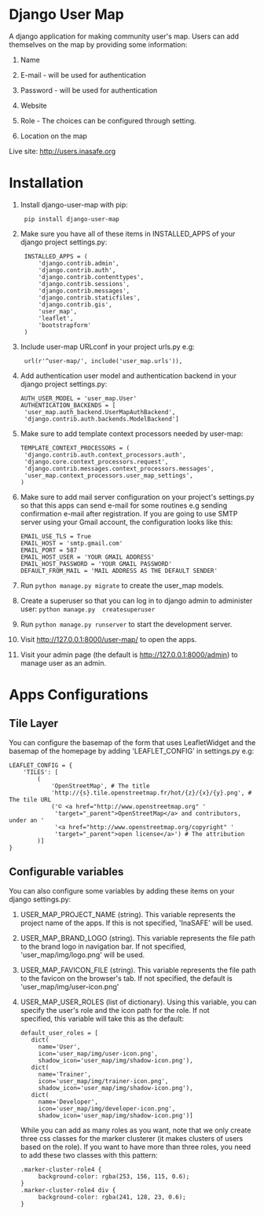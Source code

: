 Django User Map
=================

A django application for making community user's map. Users can 
add themselves on the map by providing some information:

1. Name

2. E-mail - will be used for authentication

3. Password - will be used for authentication

4. Website

5. Role - The choices can be configured through setting.

6. Location on the map

Live site: http://users.inasafe.org

Installation
============
1. Install django-user-map with pip:
   ```
    pip install django-user-map
   ```

2. Make sure you have all of these items in INSTALLED_APPS of your django 
   project settings.py:
   ```
    INSTALLED_APPS = (
        'django.contrib.admin',
        'django.contrib.auth',
        'django.contrib.contenttypes',
        'django.contrib.sessions',
        'django.contrib.messages',
        'django.contrib.staticfiles',
        'django.contrib.gis',
        'user_map',
        'leaflet',
        'bootstrapform'
    )
   ```

3. Include user-map URLconf in your project urls.py e.g:
   ```
    url(r'^user-map/', include('user_map.urls')),
   ```

3. Add authentication user model and authentication backend in your django 
   project settings.py:
   ```
   AUTH_USER_MODEL = 'user_map.User'
   AUTHENTICATION_BACKENDS = [
    'user_map.auth_backend.UserMapAuthBackend',
    'django.contrib.auth.backends.ModelBackend']
   ```
  
4. Make sure to add template context processors needed by user-map: 
   ```
   TEMPLATE_CONTEXT_PROCESSORS = (
    'django.contrib.auth.context_processors.auth',
    'django.core.context_processors.request',
    'django.contrib.messages.context_processors.messages',
    'user_map.context_processors.user_map_settings',
   )
   ```

5. Make sure to add mail server configuration on your project's settings.py 
   so that this apps can send e-mail for some routines e.g sending confirmation 
   e-mail after registration. If you are going to use SMTP server using your 
   Gmail account, the configuration looks like this:
    ```
    EMAIL_USE_TLS = True
    EMAIL_HOST = 'smtp.gmail.com'
    EMAIL_PORT = 587
    EMAIL_HOST_USER = 'YOUR GMAIL ADDRESS'
    EMAIL_HOST_PASSWORD = 'YOUR GMAIL PASSWORD'
    DEFAULT_FROM_MAIL = 'MAIL ADDRESS AS THE DEFAULT SENDER'
    ```

6. Run ```python manage.py migrate``` to create the user_map models. 

7. Create a superuser so that you can log in to django admin to administer 
user:
    ```python manage.py  createsuperuser``` 

7. Run ```python manage.py runserver``` to start the development server.

8. Visit http://127.0.0.1:8000/user-map/ to open the apps.

9. Visit your admin page (the default is http://127.0.0.1:8000/admin) to 
manage user as an admin. 


Apps Configurations
==================

Tile Layer
------------

You can configure the basemap of the form that uses LeafletWidget and the 
basemap of the homepage by adding 'LEAFLET_CONFIG' in settings.py e.g:
```
LEAFLET_CONFIG = {
    'TILES': [
        (
            'OpenStreetMap', # The title
            'http://{s}.tile.openstreetmap.fr/hot/{z}/{x}/{y}.png', # The tile URL
            ('© <a href="http://www.openstreetmap.org" '
             'target="_parent">OpenStreetMap</a> and contributors, under an '
             '<a href="http://www.openstreetmap.org/copyright" '
             'target="_parent">open license</a>') # The attribution
        )]
}
```

Configurable variables
----------------------

You can also configure some variables by adding these items on your 
django settings.py:

1. USER_MAP_PROJECT_NAME (string). This variable represents the project name of 
   the apps. If this is not specified, 'InaSAFE' will be used.
     
2. USER_MAP_BRAND_LOGO (string). This variable represents the file path to 
   the brand logo in navigation bar. If not specified, 
   'user_map/img/logo.png' will be used.
   
3. USER_MAP_FAVICON_FILE (string). This variable represents the file path to 
   the favicon on the browser's tab. If not specified, 
   the default is 'user_map/img/user-icon.png'
   
4. USER_MAP_USER_ROLES (list of dictionary). Using this variable, 
   you can specify the user's role and the icon path for the role. If not  
   specified, this variable will take this as the default:
   ```
   default_user_roles = [
      dict(
        name='User',
        icon='user_map/img/user-icon.png',
        shadow_icon='user_map/img/shadow-icon.png'),
      dict(
        name='Trainer',
        icon='user_map/img/trainer-icon.png',
        shadow_icon='user_map/img/shadow-icon.png'),
      dict(
        name='Developer',
        icon='user_map/img/developer-icon.png',
        shadow_icon='user_map/img/shadow-icon.png')]
   ```
   While you can add as many roles as you want, note that we only create 
   three  css classes for the marker clusterer (it makes clusters of users 
   based on the role). If you want to have more than three roles, 
   you need to add these two classes with this pattern:
   ```
   .marker-cluster-role4 {
        background-color: rgba(253, 156, 115, 0.6);
   }
   .marker-cluster-role4 div {
        background-color: rgba(241, 128, 23, 0.6);
   }
   ```
